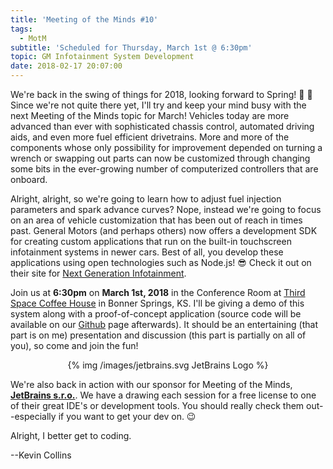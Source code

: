 ```yaml
---
title: 'Meeting of the Minds #10'
tags:
  - MotM
subtitle: 'Scheduled for Thursday, March 1st @ 6:30pm'
topic: GM Infotainment System Development
date: 2018-02-17 20:07:00
---
```


We're back in the swing of things for 2018, looking forward to Spring! 🌱 🌷  Since we're not quite there yet, I'll try and keep your mind busy with the next Meeting of the Minds topic for March!  Vehicles today are more advanced than ever with sophisticated chassis control, automated driving aids, and even more fuel efficient drivetrains.  More and more of the components whose only possibility for improvement depended on turning a wrench or swapping out parts can now be customized through changing some bits in the ever-growing number of computerized controllers that are onboard.

Alright, alright, so we're going to learn how to adjust fuel injection parameters and spark advance curves?  Nope, instead we're going to focus on an area of vehicle customization that has been out of reach in times past.  General Motors (and perhaps others) now offers a development SDK for creating custom applications that run on the built-in touchscreen infotainment systems in newer cars.  Best of all, you develop these applications using open technologies such as Node.js! 😎  Check it out on their site for [Next Generation Infotainment](https://developer.gm.com/ngi).

Join us at **6:30pm** on **March 1st, 2018** in the Conference Room at [Third Space Coffee House](http://thirdspacecoffeehouse.com) in Bonner Springs, KS.  I'll be giving a demo of this system along with a proof-of-concept application (source code will be available on our [Github](https://github.com/kctechgroup) page afterwards).  It should be an entertaining (that part is on me) presentation and discussion (this part is partially on all of you), so come and join the fun!

<center>
{% img /images/jetbrains.svg JetBrains Logo %}
</center>

We're also back in action with our sponsor for Meeting of the Minds, **[JetBrains s.r.o.](https://www.jetbrains.com)**.  We have a drawing each session for a free license to one of their great IDE's or development tools.  You should really check them out--especially if you want to get your dev on.  😉 

Alright, I better get to coding.

--Kevin Collins

<!-- more -->